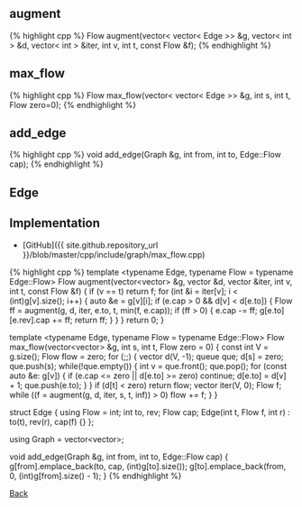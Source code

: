 ## augment

{% highlight cpp %}
Flow augment(vector< vector< Edge >> &g, vector< int > &d, vector< int > &iter, int v, int t, const Flow &f);
{% endhighlight %}

## max_flow

{% highlight cpp %}
Flow max_flow(vector< vector< Edge >> &g, int s, int t, Flow zero=0);
{% endhighlight %}

## add_edge

{% highlight cpp %}
void add_edge(Graph &g, int from, int to, Edge::Flow cap);
{% endhighlight %}

## Edge

## Implementation

- [GitHub]({{ site.github.repository_url }}/blob/master/cpp/include/graph/max_flow.cpp)

{% highlight cpp %}
template <typename Edge, typename Flow = typename Edge::Flow>
Flow augment(vector<vector<Edge>> &g, vector<int> &d, vector<int> &iter,
             int v, int t, const Flow &f) {
  if (v == t) return f;
  for (int &i = iter[v]; i < (int)g[v].size(); i++) {
    auto &e = g[v][i];
    if (e.cap > 0 && d[v] < d[e.to]) {
      Flow ff = augment(g, d, iter, e.to, t, min(f, e.cap));
      if (ff > 0) {
        e.cap -= ff;
        g[e.to][e.rev].cap += ff;
        return ff;
      }
    }
  }
  return 0;
}

template <typename Edge, typename Flow = typename Edge::Flow>
Flow max_flow(vector<vector<Edge>> &g, int s, int t, Flow zero = 0) {
  const int V = g.size();
  Flow flow = zero;
  for (;;) {
    vector<int> d(V, -1);
    queue<int> que;
    d[s] = zero;
    que.push(s);
    while(!que.empty()) {
      int v = que.front(); que.pop();
      for (const auto &e: g[v]) {
        if (e.cap <= zero || d[e.to] >= zero) continue;
        d[e.to] = d[v] + 1;
        que.push(e.to);
      }
    }
    if (d[t] < zero) return flow;
    vector<int> iter(V, 0);
    Flow f;
    while ((f = augment(g, d, iter, s, t, inf<Flow>)) > 0) flow += f;
  }
}

struct Edge {
  using Flow = int;
  int to, rev;
  Flow cap;
  Edge(int t, Flow f, int r) : to(t), rev(r), cap(f) {}
};

using Graph = vector<vector<Edge>>;

void add_edge(Graph &g, int from, int to, Edge::Flow cap) {
  g[from].emplace_back(to, cap, (int)g[to].size());
  g[to].emplace_back(from, 0, (int)g[from].size() - 1);
}
{% endhighlight %}

[Back](../..)
